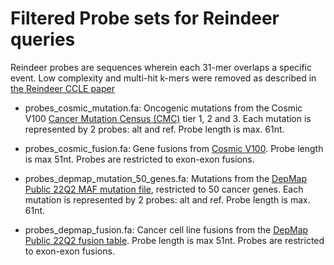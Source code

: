 # Filtered Probe sets for Reindeer queries

Reindeer probes are sequences wherein each 31-mer overlaps a specific event.
Low complexity and multi-hit k-mers were removed as described in [the Reindeer CCLE paper](https://doi.org/10.1101/2024.02.27.581927)

* probes_cosmic_mutation.fa: Oncogenic mutations from the Cosmic V100 [Cancer Mutation Census (CMC)](https://cancer.sanger.ac.uk/cmc/home) tier 1, 2 and 3. Each mutation is represented by 2 probes: alt and ref. Probe length is max. 61nt.

* probes_cosmic_fusion.fa: Gene fusions from [Cosmic V100](https://cancer.sanger.ac.uk/cosmic/fusion). Probe length is max 51nt. Probes are restricted to exon-exon fusions. 

* probes_depmap_mutation_50_genes.fa: Mutations from the [DepMap Public 22Q2 MAF mutation file](https://depmap.org/portal/), restricted to 50 cancer genes. Each mutation is represented by 2 probes: alt and ref. Probe length is max. 61nt. 

* probes_depmap_fusion.fa: Cancer cell line fusions from the [DepMap Public 22Q2 fusion table](https://depmap.org/portal/). Probe length is max 51nt. Probes are restricted to exon-exon fusions. 

